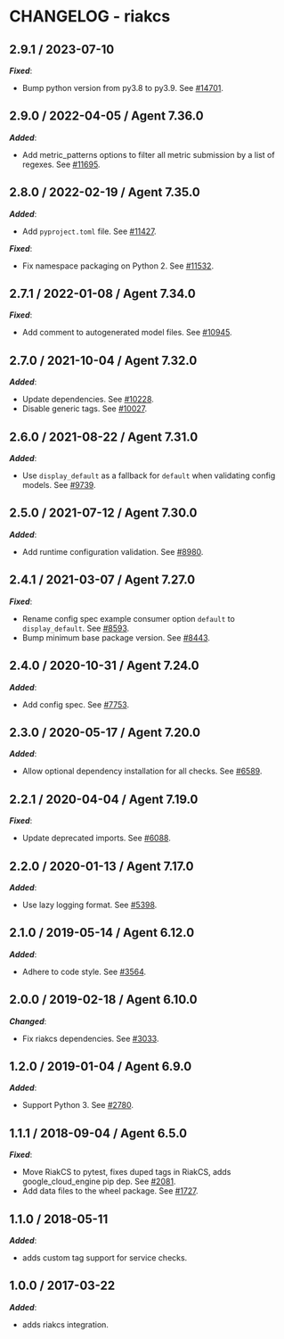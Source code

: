 # CHANGELOG - riakcs

## 2.9.1 / 2023-07-10

***Fixed***:

* Bump python version from py3.8 to py3.9. See [#14701](https://github.com/DataDog/integrations-core/pull/14701).

## 2.9.0 / 2022-04-05 / Agent 7.36.0

***Added***: 

* Add metric_patterns options to filter all metric submission by a list of regexes. See [#11695](https://github.com/DataDog/integrations-core/pull/11695).


## 2.8.0 / 2022-02-19 / Agent 7.35.0

***Added***: 

* Add `pyproject.toml` file. See [#11427](https://github.com/DataDog/integrations-core/pull/11427).

***Fixed***: 

* Fix namespace packaging on Python 2. See [#11532](https://github.com/DataDog/integrations-core/pull/11532).


## 2.7.1 / 2022-01-08 / Agent 7.34.0

***Fixed***: 

* Add comment to autogenerated model files. See [#10945](https://github.com/DataDog/integrations-core/pull/10945).


## 2.7.0 / 2021-10-04 / Agent 7.32.0

***Added***: 

* Update dependencies. See [#10228](https://github.com/DataDog/integrations-core/pull/10228).
* Disable generic tags. See [#10027](https://github.com/DataDog/integrations-core/pull/10027).


## 2.6.0 / 2021-08-22 / Agent 7.31.0

***Added***: 

* Use `display_default` as a fallback for `default` when validating config models. See [#9739](https://github.com/DataDog/integrations-core/pull/9739).


## 2.5.0 / 2021-07-12 / Agent 7.30.0

***Added***: 

* Add runtime configuration validation. See [#8980](https://github.com/DataDog/integrations-core/pull/8980).


## 2.4.1 / 2021-03-07 / Agent 7.27.0

***Fixed***: 

* Rename config spec example consumer option `default` to `display_default`. See [#8593](https://github.com/DataDog/integrations-core/pull/8593).
* Bump minimum base package version. See [#8443](https://github.com/DataDog/integrations-core/pull/8443).


## 2.4.0 / 2020-10-31 / Agent 7.24.0

***Added***: 

* Add config spec. See [#7753](https://github.com/DataDog/integrations-core/pull/7753).


## 2.3.0 / 2020-05-17 / Agent 7.20.0

***Added***: 

* Allow optional dependency installation for all checks. See [#6589](https://github.com/DataDog/integrations-core/pull/6589).


## 2.2.1 / 2020-04-04 / Agent 7.19.0

***Fixed***: 

* Update deprecated imports. See [#6088](https://github.com/DataDog/integrations-core/pull/6088).


## 2.2.0 / 2020-01-13 / Agent 7.17.0

***Added***: 

* Use lazy logging format. See [#5398](https://github.com/DataDog/integrations-core/pull/5398).


## 2.1.0 / 2019-05-14 / Agent 6.12.0

***Added***: 

* Adhere to code style. See [#3564](https://github.com/DataDog/integrations-core/pull/3564).


## 2.0.0 / 2019-02-18 / Agent 6.10.0

***Changed***: 

* Fix riakcs dependencies. See [#3033](https://github.com/DataDog/integrations-core/pull/3033).


## 1.2.0 / 2019-01-04 / Agent 6.9.0

***Added***: 

* Support Python 3. See [#2780][1].


## 1.1.1 / 2018-09-04 / Agent 6.5.0

***Fixed***: 

* Move RiakCS to pytest, fixes duped tags in RiakCS, adds google_cloud_engine pip dep. See [#2081][2].
* Add data files to the wheel package. See [#1727][3].


## 1.1.0 / 2018-05-11

***Added***: 

* adds custom tag support for service checks.


## 1.0.0 / 2017-03-22

***Added***: 

* adds riakcs integration.

[1]: https://github.com/DataDog/integrations-core/pull/2780
[2]: https://github.com/DataDog/integrations-core/pull/2081
[3]: https://github.com/DataDog/integrations-core/pull/1727
